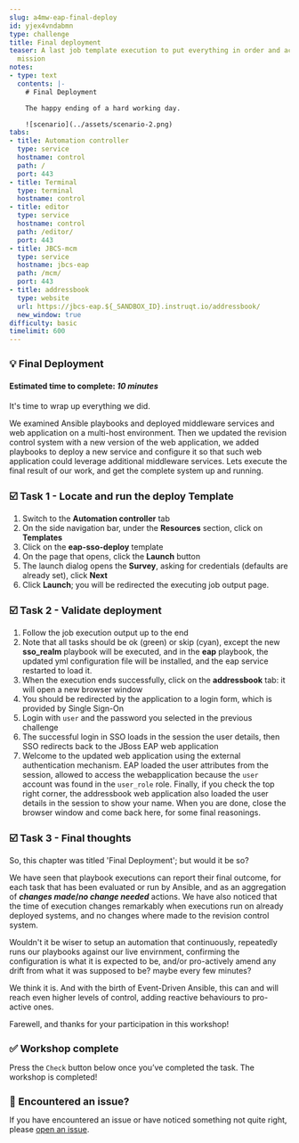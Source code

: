 ```yaml
---
slug: a4mw-eap-final-deploy
id: yjex4vndabmn
type: challenge
title: Final deployment
teaser: A last job template execution to put everything in order and accomplish our
  mission
notes:
- type: text
  contents: |-
    # Final Deployment

    The happy ending of a hard working day.

    ![scenario](../assets/scenario-2.png)
tabs:
- title: Automation controller
  type: service
  hostname: control
  path: /
  port: 443
- title: Terminal
  type: terminal
  hostname: control
- title: editor
  type: service
  hostname: control
  path: /editor/
  port: 443
- title: JBCS-mcm
  type: service
  hostname: jbcs-eap
  path: /mcm/
  port: 443
- title: addressbook
  type: website
  url: https://jbcs-eap.${_SANDBOX_ID}.instruqt.io/addressbook/
  new_window: true
difficulty: basic
timelimit: 600
---
```

 💡 Final Deployment
===
#### Estimated time to complete: *10 minutes*<p>

It's time to wrap up everything we did.

We examined Ansible playbooks and deployed middleware services and web application on a multi-host environment. Then we updated the revision control system with a new version of the web application, we added playbooks to deploy a new service and configure it so that such web application could leverage additional middleware services. Lets execute the final result of our work, and get the complete system up and running.


☑️ Task 1 - Locate and run the deploy Template
===

1. Switch to the **Automation controller** tab
2. On the side navigation bar, under the **Resources** section, click on **Templates**
3. Click on the **eap-sso-deploy** template
4. On the page that opens, click the **Launch** button
5. The launch dialog opens the **Survey**, asking for credentials (defaults are already set), click **Next**
6. Click **Launch**; you will be redirected the executing job output page.


☑️ Task 2 - Validate deployment
===

1. Follow the job execution output up to the end
2. Note that all tasks should be ok (green) or skip (cyan), except the new **sso_realm** playbook will be executed, and in the **eap** playbook, the updated yml configuration file will be installed, and the eap service restarted to load it.
3. When the execution ends successfully, click on the **addressbook** tab: it will open a new browser window
4. You should be redirected by the application to a login form, which is provided by Single Sign-On
5. Login with `user` and the password you selected in the previous challenge
6. The successful login in SSO loads in the session the user details, then SSO redirects back to the JBoss EAP web application
7. Welcome to the updated web application using the external authentication mechanism. EAP loaded the user attributes from the session, allowed to access the webapplication because the `user` account was found in the `user_role` role. Finally, if you check the top right corner, the addressbook web application also loaded the user details in the session to show your name. When you are done, close the browser window and come back here, for some final reasonings.


☑️ Task 3 - Final thoughts
===

So, this chapter was titled 'Final Deployment'; but would it be so?

We have seen that playbook executions can report their final outcome, for each task that has been evaluated or run by Ansible, and as an aggregation of **_changes made_/_no change needed_** actions.
We have also noticed that the time of execution changes remarkably when executions run on already deployed systems, and no changes where made to the revision control system.

Wouldn't it be wiser to setup an automation that continuously, repeatedly runs our playbooks against our live envirnment, confirming the configuration is what it is expected to be, and/or pro-actively amend any drift from what it was supposed to be? maybe every few minutes?

We think it is. And with the birth of Event-Driven Ansible, this can and will reach even higher levels of control, adding reactive behaviours to pro-active ones.

Farewell, and thanks for your participation in this workshop!


✅ Workshop complete
===
Press the `Check` button below once you’ve completed the task. The workshop is completed!


🐛 Encountered an issue?
====

If you have encountered an issue or have noticed something not quite right, please [open an issue](https://github.com/ansible-middleware/instruqt/issues/new?labels=a4mw-eap-sso&title=Issue+with+Deploy+Red+Hat+Single+Sign-On+with+Ansible+for+Middleware+collections+slug+ID:+a4mw-eap-sso-final-deploy&assignees=guidograzioli).

<style type="text/css" rel="stylesheet">
  .lightbox {
    display: none;
    position: fixed;
    justify-content: center;
    align-items: center;
    z-index: 999;
    top: 0;
    left: 0;
    right: 0;
    bottom: 0;
    padding: 1rem;
    background: rgba(0, 0, 0, 0.8);
    margin-left: auto;
    margin-right: auto;
    margin-top: auto;
    margin-bottom: auto;
  }
  .lightbox:target {
    display: flex;
  }
  .lightbox img {
    /* max-height: 100% */
    max-width: 60%;
    max-height: 60%;
  }
  img {
    display: block;
    margin-left: auto;
    margin-right: auto;
  }
  h1 {
    font-size: 18px;
  }
    h2 {
    font-size: 16px;
    font-weight: 600
  }
    h3 {
    font-size: 14px;
    font-weight: 600
  }
  p span {
    font-size: 14px;
  }
  ul li span {
    font-size: 14px
  }
</style>
